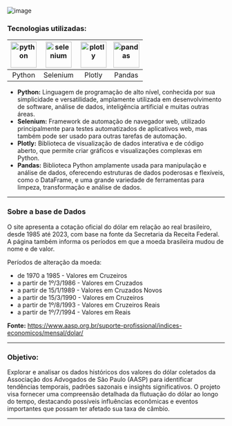 ![image](https://github.com/AlbertoFAraujo/Py_analise_vendas/assets/105552990/854b9807-43b5-4807-a9d0-6d695d623f59)


### Tecnologias utilizadas: 
| [<img align="center" alt="python" height="60" width="60" src="https://github.com/AlbertoFAraujo/Py_webscraping_dolar/assets/105552990/3a99e64a-2768-4900-bd0e-7a512ce6abe8">](https://www.python.org/doc/) | [<img align="center" alt="selenium" height="60" width="60" src="https://github.com/AlbertoFAraujo/Py_webscraping_dolar/assets/105552990/bd12d032-3bfe-40c2-b2e4-226b3a961a37">](https://www.selenium.dev/documentation/) | [<img align="center" alt="plotly" height="60" width="60" src="https://github.com/AlbertoFAraujo/R_Petrobras/assets/105552990/5f681062-c399-44af-a658-23e94b8b656f">](https://plotly.com/r/) | [<img align="center" alt="pandas" height="60" width="60" src="https://github.com/AlbertoFAraujo/Py_webscraping_dolar/assets/105552990/805c2eb5-8c09-4c2a-9b27-920d9a527b6b">](https://pandas.pydata.org/docs/) |
|:---:|:---:|:---:|:---:|
| Python | Selenium | Plotly | Pandas |

- **Python:** Linguagem de programação de alto nível, conhecida por sua simplicidade e versatilidade, amplamente utilizada em desenvolvimento de software, análise de dados, inteligência artificial e muitas outras áreas.
- **Selenium:** Framework de automação de navegador web, utilizado principalmente para testes automatizados de aplicativos web, mas também pode ser usado para outras tarefas de automação.
- **Plotly:** Biblioteca de visualização de dados interativa e de código aberto, que permite criar gráficos e visualizações complexas em Python.
- **Pandas:** Biblioteca Python amplamente usada para manipulação e análise de dados, oferecendo estruturas de dados poderosas e flexíveis, como o DataFrame, e uma grande variedade de ferramentas para limpeza, transformação e análise de dados.
<hr>

### Sobre a base de Dados

O site apresenta a cotação oficial do dólar em relação ao real brasileiro, desde 1985 até 2023, com base na fonte da Secretaria da Receita Federal. A página também informa os períodos em que a moeda brasileira mudou de nome e de valor.

Períodos de alteração da moeda:
- de 1970 a 1985 - Valores em Cruzeiros
- a partir de 1º/3/1986 - Valores em Cruzados 
- a partir de 15/1/1989 - Valores em Cruzados Novos
- a partir de 15/3/1990 - Valores em Cruzeiros
- a partir de 1º/8/1993 - Valores em Cruzeiros Reais
- a partir de 1º/7/1994 - Valores em Reais

**Fonte:** https://www.aasp.org.br/suporte-profissional/indices-economicos/mensal/dolar/ <br>

<hr>

### Objetivo: 

Explorar e analisar os dados históricos dos valores do dólar coletados da Associação dos Advogados de São Paulo (AASP) para identificar tendências temporais, padrões sazonais e insights significativos. O projeto visa fornecer uma compreensão detalhada da flutuação do dólar ao longo do tempo, destacando possíveis influências econômicas e eventos importantes que possam ter afetado sua taxa de câmbio.

<hr>
